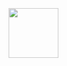 <div id="header" align="center">
  <img src="https://github.com/Coderesolve/gif-logo/blob/main/CR_logo_1.gif" width="100"/>
</div>
